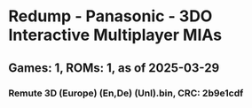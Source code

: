 # Redump - Panasonic - 3DO Interactive Multiplayer MIAs
## Games: 1, ROMs: 1, as of 2025-03-29

### Remute 3D (Europe) (En,De) (Unl).bin, CRC: 2b9e1cdf
